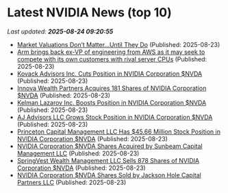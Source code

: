 # Latest NVIDIA News (top 10)
_Last updated: **2025-08-24 09:20:55**_

- [Market Valuations Don’t Matter…Until They Do](https://realinvestmentadvice.com/resources/blog/market-valuations-dont-matter-until-they-do/) (Published: 2025-08-23)
- [Arm brings back ex-VP of engineering from AWS as it may seek to compete with its own customers with rival server CPUs](https://www.techradar.com/pro/arm-brings-back-ex-vp-of-engineering-from-aws-as-it-may-seek-to-compete-with-its-own-customers-with-rival-server-cpus) (Published: 2025-08-23)
- [Kovack Advisors Inc. Cuts Position in NVIDIA Corporation $NVDA](https://www.etfdailynews.com/2025/08/23/kovack-advisors-inc-cuts-position-in-nvidia-corporation-nvda/) (Published: 2025-08-23)
- [Innova Wealth Partners Acquires 181 Shares of NVIDIA Corporation $NVDA](https://www.etfdailynews.com/2025/08/23/innova-wealth-partners-acquires-181-shares-of-nvidia-corporation-nvda/) (Published: 2025-08-23)
- [Kelman Lazarov Inc. Boosts Position in NVIDIA Corporation $NVDA](https://www.etfdailynews.com/2025/08/23/kelman-lazarov-inc-boosts-position-in-nvidia-corporation-nvda/) (Published: 2025-08-23)
- [AJ Advisors LLC Grows Stock Position in NVIDIA Corporation $NVDA](https://www.etfdailynews.com/2025/08/23/aj-advisors-llc-grows-stock-position-in-nvidia-corporation-nvda/) (Published: 2025-08-23)
- [Princeton Capital Management LLC Has $45.66 Million Stock Position in NVIDIA Corporation $NVDA](https://www.etfdailynews.com/2025/08/23/princeton-capital-management-llc-has-45-66-million-stock-position-in-nvidia-corporation-nvda/) (Published: 2025-08-23)
- [NVIDIA Corporation $NVDA Shares Acquired by Sunbeam Capital Management LLC](https://www.etfdailynews.com/2025/08/23/nvidia-corporation-nvda-shares-acquired-by-sunbeam-capital-management-llc/) (Published: 2025-08-23)
- [SpringVest Wealth Management LLC Sells 878 Shares of NVIDIA Corporation $NVDA](https://www.etfdailynews.com/2025/08/23/springvest-wealth-management-llc-sells-878-shares-of-nvidia-corporation-nvda/) (Published: 2025-08-23)
- [NVIDIA Corporation $NVDA Shares Sold by Jackson Hole Capital Partners LLC](https://www.etfdailynews.com/2025/08/23/nvidia-corporation-nvda-shares-sold-by-jackson-hole-capital-partners-llc/) (Published: 2025-08-23)

